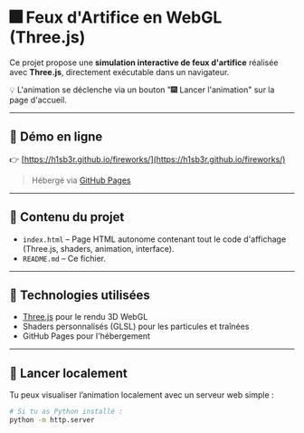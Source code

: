 # 🎆 Feux d'Artifice en WebGL (Three.js)

Ce projet propose une **simulation interactive de feux d'artifice** réalisée avec **Three.js**, directement exécutable dans un navigateur.

💡 L'animation se déclenche via un bouton "🎆 Lancer l'animation" sur la page d'accueil.

---

## 🔗 Démo en ligne

👉 [https://h1sb3r.github.io/fireworks/](https://h1sb3r.github.io/fireworks/)

> Hébergé via [GitHub Pages](https://pages.github.com)

---

## 📁 Contenu du projet

- `index.html` – Page HTML autonome contenant tout le code d'affichage (Three.js, shaders, animation, interface).
- `README.md` – Ce fichier.

---

## 🧱 Technologies utilisées

- [Three.js](https://threejs.org) pour le rendu 3D WebGL
- Shaders personnalisés (GLSL) pour les particules et traînées
- GitHub Pages pour l'hébergement

---

## 🚀 Lancer localement

Tu peux visualiser l’animation localement avec un serveur web simple :

```bash
# Si tu as Python installé :
python -m http.server

